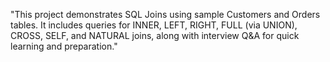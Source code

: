 "This project demonstrates SQL Joins using sample Customers and Orders tables. It includes queries for INNER, LEFT, RIGHT, FULL (via UNION), CROSS, SELF, and NATURAL joins, along with interview Q&A for quick learning and preparation."

